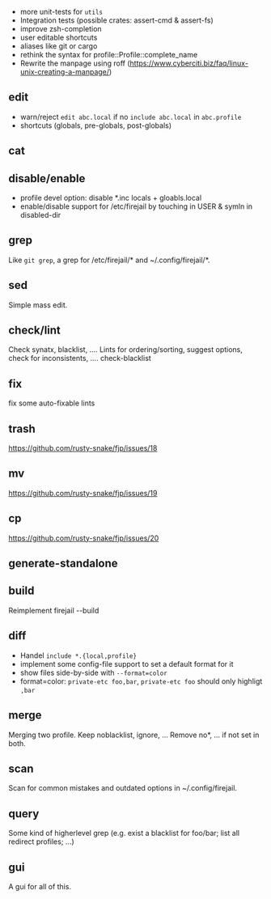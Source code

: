 
 + more unit-tests for `utils`
 + Integration tests (possible crates: assert-cmd & assert-fs)
 + improve zsh-completion
 + user editable shortcuts
 + aliases like git or cargo
 + rethink the syntax for profile::Profile::complete_name
 + Rewrite the manpage using roff (https://www.cyberciti.biz/faq/linux-unix-creating-a-manpage/)

edit
----

 - warn/reject `edit abc.local` if no `include abc.local` in `abc.profile`
 - shortcuts (globals, pre-globals, post-globals)

cat
---

disable/enable
--------------

 - profile devel option: disable *.inc locals + gloabls.local
 - enable/disable support for /etc/firejail by touching in USER & symln in disabled-dir

grep
----

Like `git grep`, a grep for /etc/firejail/* and ~/.config/firejail/*.


sed
---

Simple mass edit.

check/lint
----------

Check synatx, blacklist, ….
Lints for ordering/sorting, suggest options, check for inconsistents, ….
check-blacklist

fix
---

fix some auto-fixable lints

trash
-----

<https://github.com/rusty-snake/fjp/issues/18>

mv
--

<https://github.com/rusty-snake/fjp/issues/19>

cp
--

<https://github.com/rusty-snake/fjp/issues/20>

generate-standalone
-------------------

build
-----

Reimplement firejail --build

diff
----

 - Handel `include *.{local,profile}`
 - implement some config-file support to set a default format for it
 - show files side-by-side with `--format=color`
 - format=color: `private-etc foo,bar`, `private-etc foo` should only highligt `,bar`

merge
-----

Merging two profile.
 Keep noblacklist, ignore, ...
 Remove no*, ... if not set in both.

scan
----

Scan for common mistakes and outdated options in ~/.config/firejail.

query
-----

Some kind of higherlevel grep (e.g. exist a blacklist for foo/bar; list all redirect profiles; ...)

gui
---

A gui for all of this.
